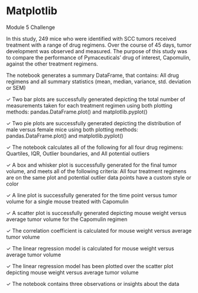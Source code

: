 # Matplotlib
 Module 5 Challenge

In this study, 249 mice who were identified with SCC tumors received treatment with a range of drug regimens. Over the course of 45 days, tumor development was observed and measured. The purpose of this study was to compare the performance of Pymaceuticals’ drug of interest, Capomulin, against the other treatment regimens.

The notebook generates a summary DataFrame, that contains:
All drug regimens and
all summary statistics (mean, median, variance, std. deviation  or SEM)

✓ Two bar plots are successfully generated depicting the total number of measurements taken for each treatment regimen using both plotting methods:
pandas.DataFrame.plot() and
matplotlib.pyplot()

✓ Two pie plots are successfully generated depicting the distribution of male versus female mice using both plotting methods:
pandas.DataFrame.plot() and
matplotlib.pyplot()

✓ The notebook calculates all of the following for all four drug regimens:
Quartiles,
IQR,
Outlier boundaries, and
All potential outliers

✓ A box and whisker plot is successfully generated for the final tumor volume, and meets all of the following criteria:
All four treatment regimens are on the same plot and
potential outlier data points have a custom style or color

✓ A line plot is successfully generated for the time point versus tumor volume for a single mouse treated with Capomulin

✓ A scatter plot is successfully generated depicting  mouse weight versus average tumor volume for the Capomulin regimen

✓ The correlation coefficient is calculated for mouse weight versus average tumor volume

✓ The linear regression model is calculated for mouse weight versus average tumor volume

✓ The linear regression model has been plotted over the scatter plot depicting mouse weight versus average tumor volume 

✓ The notebook contains three observations or insights about the data
